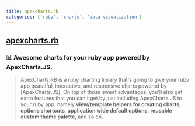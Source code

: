 ```yaml
---
title: apexcharts.rb
categories: ['ruby', 'charts', 'data-visualization']
---
```

## [apexcharts.rb](https://github.com/styd/apexcharts.rb)

### :bar_chart: Awesome charts for your ruby app powered by ApexCharts.JS.


> ApexCharts.RB is a ruby charting library that's going to give your ruby app beautiful,
> interactive, and responsive charts powered by [ApexCharts.JS]. On top of those sweet
> advantages, you'll also get extra features that you can't get by just including ApexCharts.JS
> to your ruby app, namely **view/template helpers for creating charts**, **options shortcuts**,
> **application wide default options**, **reusable custom theme palette**, and so on.

